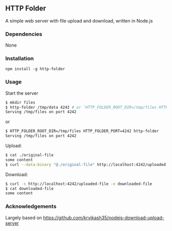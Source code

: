 HTTP Folder
----

A simple web server with file upload and download, written in Node.js

### Dependencies

None

### Installation

```
npm install -g http-folder
```

### Usage

Start the server

```bash
$ mkdir files
$ http-folder /tmp/data 4242 # or `HTTP_FOLDER_ROOT_DIR=/tmp/files HTTP_FOLDER_PORT=4242 http-folder`
Serving /tmp/files on port 4242
```

or 

```bash
$ HTTP_FOLDER_ROOT_DIR=/tmp/files HTTP_FOLDER_PORT=4242 http-folder
Serving /tmp/files on port 4242
```

Upload:

```bash
$ cat ./original-file 
some content
$ curl --data-binary "@./original-file" http://localhost:4242/uploaded-file
```

Download:

```bash
$ curl -s http://localhost:4242/uploaded-file -o downloaded-file
$ cat downloaded-file 
some content
```

### Acknowledgements

Largely based on https://github.com/krvikash35/nodejs-download-upload-server
